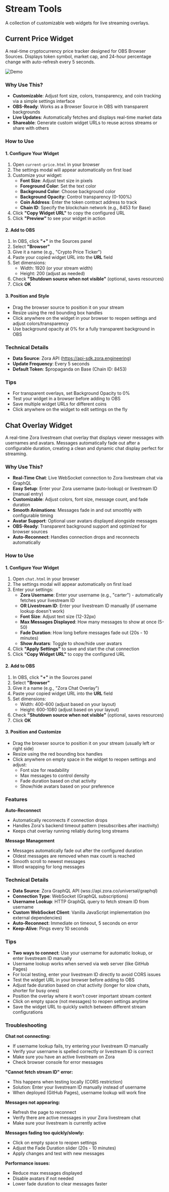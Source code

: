 # Stream Tools

A collection of customizable web widgets for live streaming overlays.

## Current Price Widget

A real-time cryptocurrency price tracker designed for OBS Browser Sources. Displays token symbol, market cap, and 24-hour percentage change with auto-refresh every 5 seconds.

![Demo](demo.png)

### Why Use This?

- **Customizable**: Adjust font size, colors, transparency, and coin tracking via a simple settings interface
- **OBS-Ready**: Works as a Browser Source in OBS with transparent backgrounds
- **Live Updates**: Automatically fetches and displays real-time market data
- **Shareable**: Generate custom widget URLs to reuse across streams or share with others

### How to Use

#### 1. Configure Your Widget

1. Open `current-price.html` in your browser
2. The settings modal will appear automatically on first load
3. Customize your widget:
   - **Font Size**: Adjust text size in pixels
   - **Foreground Color**: Set the text color
   - **Background Color**: Choose background color
   - **Background Opacity**: Control transparency (0-100%)
   - **Coin Address**: Enter the token contract address to track
   - **Chain ID**: Specify the blockchain network (e.g., 8453 for Base)
4. Click **"Copy Widget URL"** to copy the configured URL
5. Click **"Preview"** to see your widget in action

#### 2. Add to OBS

1. In OBS, click **"+"** in the Sources panel
2. Select **"Browser"**
3. Give it a name (e.g., "Crypto Price Ticker")
4. Paste your copied widget URL into the **URL** field
5. Set dimensions:
   - Width: 1920 (or your stream width)
   - Height: 200 (adjust as needed)
6. Check **"Shutdown source when not visible"** (optional, saves resources)
7. Click **OK**

#### 3. Position and Style

- Drag the browser source to position it on your stream
- Resize using the red bounding box handles
- Click anywhere on the widget in your browser to reopen settings and adjust colors/transparency
- Use background opacity at 0% for a fully transparent background in OBS

### Technical Details

- **Data Source**: Zora API (https://api-sdk.zora.engineering)
- **Update Frequency**: Every 5 seconds
- **Default Token**: $propaganda on Base (Chain ID: 8453)

### Tips

- For transparent overlays, set Background Opacity to 0%
- Test your widget in a browser before adding to OBS
- Save multiple widget URLs for different coins
- Click anywhere on the widget to edit settings on the fly

## Chat Overlay Widget

A real-time Zora livestream chat overlay that displays viewer messages with usernames and avatars. Messages automatically fade out after a configurable duration, creating a clean and dynamic chat display perfect for streaming.

### Why Use This?

- **Real-Time Chat**: Live WebSocket connection to Zora livestream chat via GraphQL
- **Easy Setup**: Enter your Zora username (auto-lookup) or livestream ID (manual entry)
- **Customizable**: Adjust colors, font size, message count, and fade duration
- **Smooth Animations**: Messages fade in and out smoothly with configurable timing
- **Avatar Support**: Optional user avatars displayed alongside messages
- **OBS-Ready**: Transparent background support and optimized for browser sources
- **Auto-Reconnect**: Handles connection drops and reconnects automatically

### How to Use

#### 1. Configure Your Widget

1. Open `chat.html` in your browser
2. The settings modal will appear automatically on first load
3. Enter your settings:
   - **Zora Username**: Enter your username (e.g., "carter") - automatically fetches your livestream ID
   - **OR Livestream ID**: Enter your livestream ID manually (if username lookup doesn't work)
   - **Font Size**: Adjust text size (12-32px)
   - **Max Messages Displayed**: How many messages to show at once (5-50)
   - **Fade Duration**: How long before messages fade out (20s - 10 minutes)
   - **Show Avatars**: Toggle to show/hide user avatars
4. Click **"Apply Settings"** to save and start the chat connection
5. Click **"Copy Widget URL"** to copy the configured URL

#### 2. Add to OBS

1. In OBS, click **"+"** in the Sources panel
2. Select **"Browser"**
3. Give it a name (e.g., "Zora Chat Overlay")
4. Paste your copied widget URL into the **URL** field
5. Set dimensions:
   - Width: 400-600 (adjust based on your layout)
   - Height: 600-1080 (adjust based on your layout)
6. Check **"Shutdown source when not visible"** (optional, saves resources)
7. Click **OK**

#### 3. Position and Customize

- Drag the browser source to position it on your stream (usually left or right side)
- Resize using the red bounding box handles
- Click anywhere on empty space in the widget to reopen settings and adjust:
  - Font size for readability
  - Max messages to control density
  - Fade duration based on chat activity
  - Show/hide avatars based on your preference

### Features

**Auto-Reconnect**
- Automatically reconnects if connection drops
- Handles Zora's backend timeout pattern (resubscribes after inactivity)
- Keeps chat overlay running reliably during long streams

**Message Management**
- Messages automatically fade out after the configured duration
- Oldest messages are removed when max count is reached
- Smooth scroll to newest messages
- Word wrapping for long messages

### Technical Details

- **Data Source**: Zora GraphQL API (wss://api.zora.co/universal/graphql)
- **Connection Type**: WebSocket (GraphQL subscriptions)
- **Username Lookup**: HTTP GraphQL query to fetch stream ID from username
- **Custom WebSocket Client**: Vanilla JavaScript implementation (no external dependencies)
- **Auto-Reconnect**: Immediate on timeout, 5 seconds on error
- **Keep-Alive**: Pings every 10 seconds

### Tips

- **Two ways to connect**: Use your username for automatic lookup, or enter livestream ID manually
- Username lookup works when served via web server (like GitHub Pages)
- For local testing, enter your livestream ID directly to avoid CORS issues
- Test the widget URL in your browser before adding to OBS
- Adjust fade duration based on chat activity (longer for slow chats, shorter for busy ones)
- Position the overlay where it won't cover important stream content
- Click on empty space (not messages) to reopen settings anytime
- Save the widget URL to quickly switch between different stream configurations

### Troubleshooting

**Chat not connecting:**
- If username lookup fails, try entering your livestream ID manually
- Verify your username is spelled correctly or livestream ID is correct
- Make sure you have an active livestream on Zora
- Check browser console for error messages

**"Cannot fetch stream ID" error:**
- This happens when testing locally (CORS restriction)
- Solution: Enter your livestream ID manually instead of username
- When deployed (GitHub Pages), username lookup will work fine

**Messages not appearing:**
- Refresh the page to reconnect
- Verify there are active messages in your Zora livestream chat
- Make sure your livestream is currently active

**Messages fading too quickly/slowly:**
- Click on empty space to reopen settings
- Adjust the Fade Duration slider (20s - 10 minutes)
- Apply changes and test with new messages

**Performance issues:**
- Reduce max messages displayed
- Disable avatars if not needed
- Lower fade duration to clear messages faster

